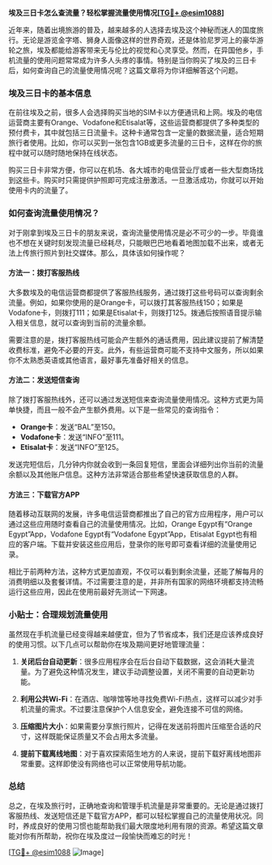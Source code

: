 **埃及三日卡怎么查流量？轻松掌握流量使用情况[[TG💪+ @esim1088](https://t.me/s/esim1088)]**

近年来，随着出境旅游的普及，越来越多的人选择去埃及这个神秘而迷人的国度旅行。无论是游览金字塔、狮身人面像这样的世界奇观，还是体验尼罗河上的豪华游轮之旅，埃及都能给游客带来无与伦比的视觉和心灵享受。然而，在异国他乡，手机流量的使用问题常常成为许多人头疼的事情。特别是当你购买了埃及的三日卡后，如何查询自己的流量使用情况呢？这篇文章将为你详细解答这个问题。

### 埃及三日卡的基本信息

在前往埃及之前，很多人会选择购买当地的SIM卡以方便通讯和上网。埃及的电信运营商主要有Orange、Vodafone和Etisalat等，这些运营商都提供了多种类型的预付费卡，其中就包括三日流量卡。这种卡通常包含一定量的数据流量，适合短期旅行者使用。比如，你可以买到一张包含1GB或更多流量的三日卡，这样在你的旅程中就可以随时随地保持在线状态。

购买三日卡非常方便，你可以在机场、各大城市的电信营业厅或者一些大型商场找到这些卡。购买时只需提供护照即可完成注册激活。一旦激活成功，你就可以开始使用卡内的流量了。

### 如何查询流量使用情况？

对于刚拿到埃及三日卡的朋友来说，查询流量使用情况是必不可少的一步。毕竟谁也不想在关键时刻发现流量已经耗尽，只能眼巴巴地看着地图加载不出来，或者无法上传旅行照片到社交媒体。那么，具体该如何操作呢？

#### 方法一：拨打客服热线

大多数埃及的电信运营商都提供了客服热线服务，通过拨打这些号码可以查询剩余流量。例如，如果你使用的是Orange卡，可以拨打其客服热线150；如果是Vodafone卡，则拨打111；如果是Etisalat卡，则拨打125。拨通后按照语音提示输入相关信息，就可以查询到当前的流量余额。

需要注意的是，拨打客服热线可能会产生额外的通话费用，因此建议提前了解清楚收费标准，避免不必要的开支。此外，有些运营商可能不支持中文服务，所以如果你不太熟悉英语或其他语言，最好事先准备好相关的信息。

#### 方法二：发送短信查询

除了拨打客服热线外，还可以通过发送短信来查询流量使用情况。这种方式更为简单快捷，而且一般不会产生额外费用。以下是一些常见的查询指令：

- **Orange卡**：发送“BAL”至150。
- **Vodafone卡**：发送“INFO”至111。
- **Etisalat卡**：发送“INFO”至125。

发送完短信后，几分钟内你就会收到一条回复短信，里面会详细列出你当前的流量余额以及其他账户信息。这种方法非常适合那些希望快速获取信息的人群。

#### 方法三：下载官方APP

随着移动互联网的发展，许多电信运营商都推出了自己的官方应用程序，用户可以通过这些应用随时查看自己的流量使用情况。比如，Orange Egypt有“Orange Egypt”App，Vodafone Egypt有“Vodafone Egypt”App，Etisalat Egypt也有相应的客户端。下载并安装这些应用后，登录你的账号即可查看详细的流量使用记录。

相比于前两种方法，这种方式更加直观，不仅可以看到剩余流量，还能了解每月的消费明细以及套餐详情。不过需要注意的是，并非所有国家的网络环境都支持流畅运行这些应用，因此在使用前最好先测试一下网速。

### 小贴士：合理规划流量使用

虽然现在手机流量已经变得越来越便宜，但为了节省成本，我们还是应该养成良好的使用习惯。以下几点可以帮助你在埃及期间更好地管理流量：

1. **关闭后台自动更新**：很多应用程序会在后台自动下载数据，这会消耗大量流量。为了避免这种情况发生，建议手动调整设置，关闭不需要的自动更新功能。
   
2. **利用公共Wi-Fi**：在酒店、咖啡馆等地寻找免费Wi-Fi热点，这样可以减少对手机流量的需求。不过要注意保护个人信息安全，避免连接不可信的网络。

3. **压缩图片大小**：如果需要分享旅行照片，记得在发送前将图片压缩至合适的尺寸，这样既能保证质量又不会占用太多流量。

4. **提前下载离线地图**：对于喜欢探索陌生地方的人来说，提前下载好离线地图非常重要。这样即使没有网络也可以正常使用导航功能。

### 总结

总之，在埃及旅行时，正确地查询和管理手机流量是非常重要的。无论是通过拨打客服热线、发送短信还是下载官方APP，都可以轻松掌握自己的流量使用状况。同时，养成良好的使用习惯也能帮助我们最大限度地利用有限的资源。希望这篇文章能对你有所帮助，祝你在埃及度过一段愉快而难忘的时光！

[[TG💪+ @esim1088](https://t.me/s/esim1088) ![Image](https://i.postimg.cc/4NQfJmqS/Snipaste-2025-05-13-00-14-12.png)]